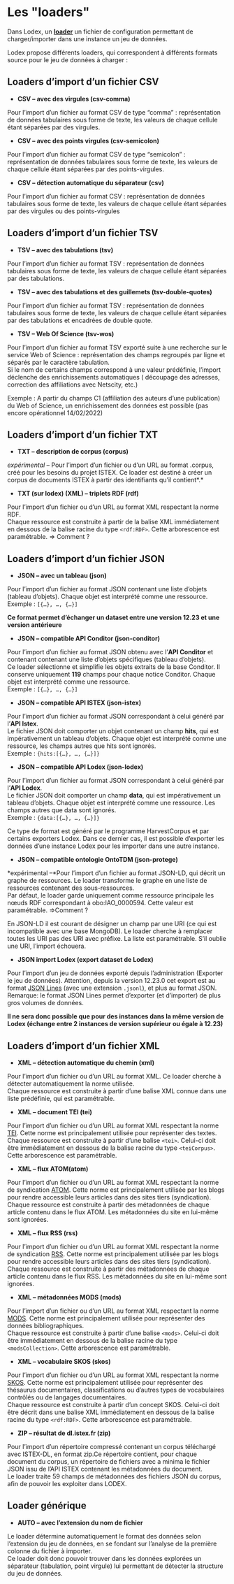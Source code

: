 # Les "loaders"

Dans Lodex, un [**loader**](https://www.lodex.fr/docs/glossaire/l/loader/) un fichier de configuration permettant de
charger/importer dans une instance un jeu de données.

Lodex propose différents loaders, qui correspondent à différents formats source pour le jeu de données à charger :

## Loaders d’import d’un fichier CSV

- **CSV – avec des virgules (csv-comma)**

Pour l’import d’un fichier au format CSV de type “comma” : représentation de données tabulaires sous forme de texte, les
valeurs de chaque cellule étant séparées par des virgules.

- **CSV – avec des points virgules (csv-semicolon)**

Pour l’import d’un fichier au format CSV de type “semicolon” : représentation de données tabulaires sous forme de texte,
les valeurs de chaque cellule étant séparées par des points-virgules.

- **CSV – détection automatique du séparateur (csv)**

Pour l’import d’un fichier au format CSV : représentation de données tabulaires sous forme de texte, les valeurs de
chaque cellule étant séparées par des virgules ou des points-virgules

## Loaders d’import d’un fichier TSV

- **TSV – avec des tabulations (tsv)**

Pour l’import d’un fichier au format TSV : représentation de données tabulaires sous forme de texte, les valeurs de
chaque cellule étant séparées par des tabulations.

- **TSV – avec des tabulations et des guillemets (tsv-double-quotes)**

Pour l’import d’un fichier au format TSV : représentation de données tabulaires sous forme de texte, les valeurs de
chaque cellule étant séparées par des tabulations et encadrées de double quote.

- **TSV – Web Of Science (tsv-wos)**

Pour l’import d’un fichier au format TSV exporté suite à une recherche sur le service Web of Science : représentation
des champs regroupés par ligne et séparés par le caractère tabulation.  
Si le nom de certains champs correspond à une valeur prédéfinie, l’import déclenche des enrichissements automatiques (
découpage des adresses, correction des affiliations avec Netscity, etc.)

Exemple : A partir du champs C1 (affiliation des auteurs d’une publication) du Web of Science, un enrichissement des
données est possible (pas encore opérationnel 14/02/2022)

## Loaders d’import d’un fichier TXT

- **TXT – description de corpus (corpus)**

*expérimental* – Pour l’import d’un fichier ou d’un URL au format .corpus, créé pour les besoins du projet ISTEX. Ce
loader est destiné à créer un corpus de documents ISTEX à partir des identifiants qu’il contient*.*

- **TXT (sur lodex) (XML) – triplets RDF (rdf)**

Pour l’import d’un fichier ou d’un URL au format XML respectant la norme RDF.  
Chaque ressource est construite à partir de la balise XML immédiatement en dessous de la balise racine du
type `<rdf:RDF>`. Cette arborescence est paramétrable. \=> Comment ?

## Loaders d’import d’un fichier JSON

- **JSON – avec un tableau (json)**

Pour l’import d’un fichier au format JSON contenant une liste d’objets (tableau d’objets). Chaque objet est interprété
comme une ressource.  
Exemple : `[{…}, …, {…}]`

**Ce format permet d’échanger un dataset entre une version 12.23 et une version antérieure**

- **JSON – compatible API Conditor (json-conditor)**

Pour l’import d’un fichier au format JSON obtenu avec l’**API Conditor** et contenant contenant une liste d’objets
spécifiques (tableau d’objets).  
Ce loader sélectionne et simplifie les objets extraits de la base Conditor. Il conserve uniquement **119** champs pour
chaque notice Conditor. Chaque objet est interprété comme une ressource.  
Exemple : `[{…}, …, {…}]`

- **JSON – compatible API ISTEX (json-istex)**

Pour l’import d’un fichier au format JSON correspondant à celui généré par l’**API Istex**.  
Le fichier JSON doit comporter un objet contenant un champ **hits**, qui est impérativement un tableau d’objets. Chaque
objet est interprété comme une ressource, les champs autres que hits sont ignorés.  
Exemple : `{hits:[{…}, …, {…}]}`

- **JSON – compatible API Lodex (json-lodex)**

Pour l’import d’un fichier au format JSON correspondant à celui généré par l’**API Lodex**.  
Le fichier JSON doit comporter un champ **data**, qui est impérativement un tableau d’objets. Chaque objet est
interprété comme une ressource. Les champs autres que data sont ignorés.  
Exemple : `{data:[{…}, …, {…}]}`

Ce type de format est généré par le programme HarvestCorpus et par certains exporters Lodex. Dans ce dernier cas, il est
possible d’exporter les données d’une instance Lodex pour les importer dans une autre instance.

- **JSON – compatible ontologie OntoTDM (json-protege)**

*expérimental –*Pour l’import d’un fichier au format JSON-LD, qui décrit un graphe de ressources. Le loader transforme
le graphe en une liste de ressources contenant des sous-ressources.  
Par défaut, le loader garde uniquement comme ressource principale les nœuds RDF correspondant à obo:IAO\_0000594. Cette
valeur est paramétrable. =>Comment ?

En JSON-LD il est courant de désigner un champ par une URI (ce qui est incompatible avec une base MongoDB). Le loader
cherche à remplacer toutes les URI pas des URI avec préfixe. La liste est paramétrable. S’il oublie une URI, l’import
échouera.

- **JSON import Lodex (export dataset de Lodex)**

Pour l’import d’un jeu de données exporté depuis l’administration (Exporter le jeu de données). Attention, depuis la
version 12.23.0 cet export est au format [JSON Lines](https://jsonlines.org/) (avec une extension `.jsonl`), et plus au
format JSON.  
Remarque: le format JSON Lines permet d’exporter (et d’importer) de plus gros volumes de données.

**Il ne sera donc possible que pour des instances dans la même version de Lodex (échange entre 2 instances de version
supérieur ou égale à 12.23)**

## Loaders d’import d’un fichier XML

- **XML – détection automatique du chemin (xml)**

Pour l’import d’un fichier ou d’un URL au format XML. Ce loader cherche à détecter automatiquement la norme utilisée.  
Chaque ressource est construite à partir d’une balise XML connue dans une liste prédéfinie, qui est paramétrable.

- **XML – document TEI (tei)**

Pour l’import d’un fichier ou d’un URL au format XML respectant la
norme [TEI](https://fr.wikipedia.org/wiki/Text_Encoding_Initiative). Cette norme est principalement utilisée pour
représenter des textes.  
Chaque ressource est construite à partir d’une balise `<tei>`. Celui-ci doit être immédiatement en dessous de la balise
racine du type `<teiCorpus>`. Cette arborescence est paramétrable.

- **XML – flux ATOM(atom)**

Pour l’import d’un fichier ou d’un URL au format XML respectant la norme de
syndication [ATOM](https://fr.wikipedia.org/wiki/Atom_Syndication_Format). Cette norme est principalement utilisée par
les blogs pour rendre accessible leurs articles dans des sites tiers (syndication).  
Chaque ressource est construite à partir des métadonnées de chaque article contenu dans le flux ATOM. Les métadonnées du
site en lui-même sont ignorées.

- **XML – flux RSS (rss)**

Pour l’import d’un fichier ou d’un URL au format XML respectant la norme de
syndication [RSS](https://fr.wikipedia.org/wiki/RSS). Cette norme est principalement utilisée par les blogs pour rendre
accessible leurs articles dans des sites tiers (syndication).  
Chaque ressource est construite à partir des métadonnées de chaque article contenu dans le flux RSS. Les métadonnées du
site en lui-même sont ignorées.

- **XML – métadonnées MODS (mods)**

Pour l’import d’un fichier ou d’un URL au format XML respectant la
norme [MODS](https://fr.wikipedia.org/wiki/Metadata_Object_Description_Schema). Cette norme est principalement utilisée
pour représenter des données bibliographiques.  
Chaque ressource est construite à partir d’une balise `<mods>`. Celui-ci doit être immédiatement en dessous de la balise
racine du type `<modsCollection>`. Cette arborescence est paramétrable.

- **XML – vocabulaire SKOS (skos)**

Pour l’import d’un fichier ou d’un URL au format XML respectant la
norme [SKOS](https://fr.wikipedia.org/wiki/Simple_Knowledge_Organization_System). Cette norme est principalement
utilisée pour représenter des thésaurus documentaires, classifications ou d’autres types de vocabulaires contrôlés ou de
langages documentaires.  
Chaque ressource est construite à partir d’un concept SKOS. Celui-ci doit être décrit dans une balise XML immédiatement
en dessous de la balise racine du type `<rdf:RDF>`. Cette arborescence est paramétrable.

- **ZIP – résultat de dl.istex.fr (zip)**

Pour l’import d’un répertoire compressé contenant un corpus téléchargé avec ISTEX-DL, en format zip.Ce répertoire
contient, pour chaque document du corpus, un répertoire de fichiers avec a minima le fichier JSON issu de l’API ISTEX
contenant les métadonnées du document.  
Le loader traite 59 champs de métadonnées des fichiers JSON du corpus, afin de pouvoir les exploiter dans LODEX.

## Loader générique

- **AUTO – avec l’extension du nom de fichier**

Le loader détermine automatiquement le format des données selon l’extension du jeu de données, en se fondant sur
l’analyse de la première colonne du fichier à importer.  
Ce loader doit donc pouvoir trouver dans les données explorées un séparateur (tabulation, point virgule) lui permettant
de détecter la structure du jeu de données.
